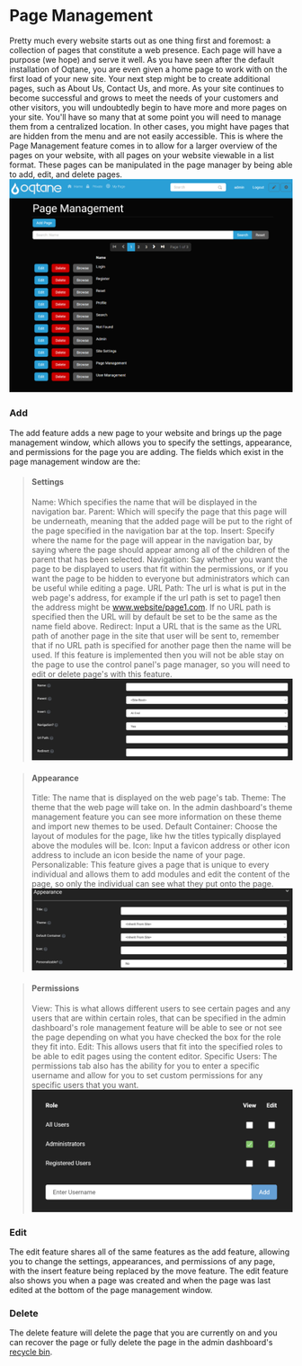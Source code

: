 # Page Management

Pretty much every website starts out as one thing first and foremost: a collection of pages that constitute a web presence. Each page will have a purpose (we hope) and serve it well. As you have seen after the default installation of Oqtane, you are even given a home page to work with on the first load of your new site. Your next step might be to create additional pages, such as About Us, Contact Us, and more. 
As your site continues to become successful and grows to meet the needs of your customers and other visitors, you will undoubtedly begin to have more and more pages on your site. You'll have so many that at some point you will need to manage them from a centralized location. In other cases, you might have pages that are hidden from the menu and are not easily accessible. This is where the Page Management feature comes in to allow for a larger overview of the pages on your website, with all pages on your website viewable in a list format. These pages can be manipulated in the page manager by being able to add, edit, and delete pages.
![page-management](./assets/page-management.png)

### Add

The add feature adds a new page to your website and brings up the page management window, which allows you to specify the settings, appearance, and permissions for the page you are adding. 
The fields which exist in the page management window are the:

>#### Settings
>Name: Which specifies the name that will be displayed in the navigation bar.
>Parent: Which will specify the page that this page will be underneath, meaning that the added page will be put to the right of the page specified in the navigation bar at the top.
>Insert: Specify where the name for the page will appear in the navigation bar, by saying where the page should appear among all of the children of the parent that has been selected.
>Navigation: Say whether you want the page to be displayed to users that fit within the permissions, or if you want the page to be hidden to everyone but administrators which can be useful while editing a page.
>URL Path: The url is what is put in the web page's address, for example if the url path is set to page1 then the address might be www.website/page1.com. If no URL path is specified then the URL will by default be set to be the same as the name field above.
>Redirect: Input a URL that is the same as the URL path of another page in the site that user will be sent to, remember that if no URL path is specified for another page then the name will be used. If this feature is implemented then you will not be able stay on the page to use the control panel's page manager, so you will need to edit or delete page's with this feature.
![add-page](./assets/add-page.png)

>#### Appearance
>Title: The name that is displayed on the web page's tab.
>Theme: The theme that the web page will take on. In the admin dashboard's theme management feature you can see more information on these theme and import new themes to be used.
>Default Container: Choose the layout of modules for the page, like hw the titles typically displayed above the modules will be.
>Icon: Input a favicon address or other icon address to include an icon beside the name of your page.
>Personalizable: This feature gives a page that is unique to every individual and allows them to add modules and edit the content of the page, so only the individual can see what they put onto the page.
![page-appearance](./assets/page-appearance.png)

>#### Permissions
>View: This is what allows different users to see certain pages and any users that are within certain roles, that can be specified in the admin dashboard's role management feature will be able to see or not see the page depending on what you have checked the box for the role they fit into.
>Edit: This allows users that fit into the specified roles to be able to edit pages using the content editor.
>Specific Users: The permissions tab also has the ability for you to enter a specific username and allow for you to set custom permissions for any specific users that you want.
![permissions](./assets/permissions.png)

### Edit

The edit feature shares all of the same features as the add feature, allowing you to change the settings, appearances, and permissions of any page, with the insert feature being replaced by the move feature. The edit feature also shows you when a page was created and when the page was last edited at the bottom of the page management window.

### Delete

The delete feature will delete the page that you are currently on and you can recover the page or fully delete the page in the admin dashboard's [recycle bin](recycle-bin.md).

